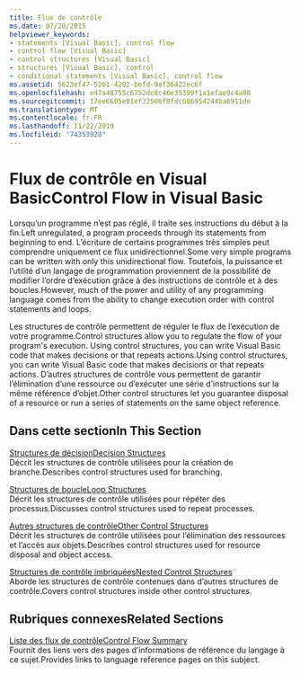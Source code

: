 ```yaml
---
title: Flux de contrôle
ms.date: 07/20/2015
helpviewer_keywords:
- statements [Visual Basic], control flow
- control flow [Visual Basic]
- control structures [Visual Basic]
- structures [Visual Basic], control
- conditional statements [Visual Basic], control flow
ms.assetid: 5623ef47-52b1-4202-befd-9af36422ec6f
ms.openlocfilehash: e47a48755c6752dc8c46e35399f1a1efae9c4a08
ms.sourcegitcommit: 17ee6605e01ef32506f8fdc686954244ba6911de
ms.translationtype: MT
ms.contentlocale: fr-FR
ms.lasthandoff: 11/22/2019
ms.locfileid: "74353928"
---
```

# <a name="control-flow-in-visual-basic"></a><span data-ttu-id="120a9-102">Flux de contrôle en Visual Basic</span><span class="sxs-lookup"><span data-stu-id="120a9-102">Control Flow in Visual Basic</span></span>

<span data-ttu-id="120a9-103">Lorsqu’un programme n’est pas réglé, il traite ses instructions du début à la fin.</span><span class="sxs-lookup"><span data-stu-id="120a9-103">Left unregulated, a program proceeds through its statements from beginning to end.</span></span> <span data-ttu-id="120a9-104">L’écriture de certains programmes très simples peut comprendre uniquement ce flux unidirectionnel.</span><span class="sxs-lookup"><span data-stu-id="120a9-104">Some very simple programs can be written with only this unidirectional flow.</span></span> <span data-ttu-id="120a9-105">Toutefois, la puissance et l’utilité d’un langage de programmation proviennent de la possibilité de modifier l’ordre d’exécution grâce à des instructions de contrôle et à des boucles.</span><span class="sxs-lookup"><span data-stu-id="120a9-105">However, much of the power and utility of any programming language comes from the ability to change execution order with control statements and loops.</span></span>

 <span data-ttu-id="120a9-106">Les structures de contrôle permettent de réguler le flux de l’exécution de votre programme.</span><span class="sxs-lookup"><span data-stu-id="120a9-106">Control structures allow you to regulate the flow of your program's execution.</span></span> <span data-ttu-id="120a9-107">Using control structures, you can write Visual Basic code that makes decisions or that repeats actions.</span><span class="sxs-lookup"><span data-stu-id="120a9-107">Using control structures, you can write Visual Basic code that makes decisions or that repeats actions.</span></span> <span data-ttu-id="120a9-108">D’autres structures de contrôle vous permettent de garantir l’élimination d’une ressource ou d’exécuter une série d’instructions sur la même référence d’objet.</span><span class="sxs-lookup"><span data-stu-id="120a9-108">Other control structures let you guarantee disposal of a resource or run a series of statements on the same object reference.</span></span>
  
## <a name="in-this-section"></a><span data-ttu-id="120a9-109">Dans cette section</span><span class="sxs-lookup"><span data-stu-id="120a9-109">In This Section</span></span>

 [<span data-ttu-id="120a9-110">Structures de décision</span><span class="sxs-lookup"><span data-stu-id="120a9-110">Decision Structures</span></span>](decision-structures.md)  
 <span data-ttu-id="120a9-111">Décrit les structures de contrôle utilisées pour la création de branche.</span><span class="sxs-lookup"><span data-stu-id="120a9-111">Describes control structures used for branching.</span></span>

 [<span data-ttu-id="120a9-112">Structures de boucle</span><span class="sxs-lookup"><span data-stu-id="120a9-112">Loop Structures</span></span>](loop-structures.md)  
 <span data-ttu-id="120a9-113">Décrit les structures de contrôle utilisées pour répéter des processus.</span><span class="sxs-lookup"><span data-stu-id="120a9-113">Discusses control structures used to repeat processes.</span></span>

 [<span data-ttu-id="120a9-114">Autres structures de contrôle</span><span class="sxs-lookup"><span data-stu-id="120a9-114">Other Control Structures</span></span>](other-control-structures.md)  
 <span data-ttu-id="120a9-115">Décrit les structures de contrôle utilisées pour l’élimination des ressources et l’accès aux objets.</span><span class="sxs-lookup"><span data-stu-id="120a9-115">Describes control structures used for resource disposal and object access.</span></span>

 [<span data-ttu-id="120a9-116">Structures de contrôle imbriquées</span><span class="sxs-lookup"><span data-stu-id="120a9-116">Nested Control Structures</span></span>](nested-control-structures.md)  
 <span data-ttu-id="120a9-117">Aborde les structures de contrôle contenues dans d’autres structures de contrôle.</span><span class="sxs-lookup"><span data-stu-id="120a9-117">Covers control structures inside other control structures.</span></span>

## <a name="related-sections"></a><span data-ttu-id="120a9-118">Rubriques connexes</span><span class="sxs-lookup"><span data-stu-id="120a9-118">Related Sections</span></span>

 [<span data-ttu-id="120a9-119">Liste des flux de contrôle</span><span class="sxs-lookup"><span data-stu-id="120a9-119">Control Flow Summary</span></span>](../../../language-reference/keywords/control-flow-summary.md)  
 <span data-ttu-id="120a9-120">Fournit des liens vers des pages d’informations de référence du langage à ce sujet.</span><span class="sxs-lookup"><span data-stu-id="120a9-120">Provides links to language reference pages on this subject.</span></span>
